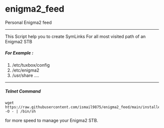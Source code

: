 # enigma2_feed
Personal Enigma2 feed


___

This Script help you to create SymLinks For all most 
visited path of an Enigma2 STB
##### For Example :
1. /etc/tuxbox/config
2. /etc/enigma2
3. /usr/share ....
___

##### Telnet Command
```
wget https://raw.githubusercontent.com/ismail9875/enigma2_feed/main/installer.sh -O - | /bin/sh

```


for more speed to manage your Enigma2 STB.
